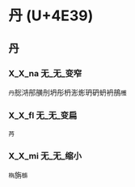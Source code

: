 # 丹 (U+4E39)

## 丹

### X_X_na 无_无_变窄
`丹`㥖㳩䢷䵊刐坍彤枬浵烿玬砃蚒袇鴅`雘`

### X_X_fl 无_无_变扁
`䒟`

### X_X_mi 无_无_缩小
`栴`旃`㮵`